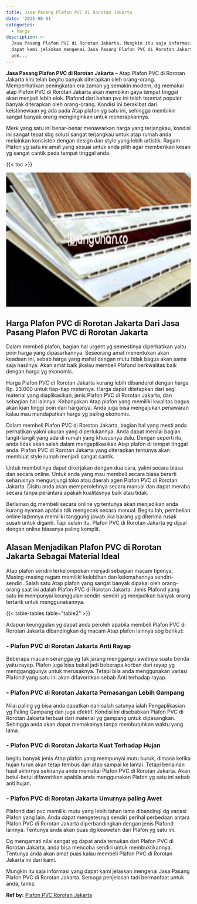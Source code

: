```yaml
---
title: Jasa Pasang Plafon PVC di Rorotan Jakarta
date: '2025-08-01'
categories:
  - harga
description: >-
  Jasa Pasang Plafon PVC di Rorotan Jakarta. Mungkin itu saja informasi yang
  dapat kami jelaskan mengenai Jasa Pasang Plafon PVC di Rorotan Jakarta. Semoga
  pen...
---
```


**Jasa Pasang Plafon PVC di Rorotan Jakarta** – Atap Plafon PVC di Rorotan Jakarta kini telah begitu banyak diterapkan oleh orang-orang. Memperhatikan peningkatan era zaman yg semakin modern, dg memakai atap Plafon PVC di Rorotan Jakarta akan membikin gaya tempat tinggal akan menjadi lebih elok. Plafond dari bahan pvc ini telah teramat populer banyak diterapkan oleh orang-orang. Kondisi ini berakibat dari keistimewaan yg ada pada Atap plafon yg satu ini, sehingga membikin sangat banyak orang menginginkan untuk menerapkannya.

Merk yang satu ini benar-benar menawarkan harga yang terjangkau, kondisi ini sangat tepat sbg solusi sangat terjangkau untuk atap rumah anda melainkan konsisten dengan design dan style yang lebih artistik. Ragam Plafon yg satu ini amat yang sesuai untuk anda pilih agar memberikan kesan yg sangat cantik pada tempat tinggal anda.

{{< toc >}}

![Jasa Pasang Plafon PVC di Rorotan Jakarta](/images/flafond-pvc-murah12.png)

## Harga Plafon PVC di Rorotan Jakarta Dari Jasa Pasang Plafon PVC di Rorotan Jakarta

Dalam membeli plafon, bagian hal urgent yg semestinya diperhatikan yaitu poin harga yang dipasarkannya. Seseorang amat menentukan akan keadaan ini, sebab harga yang mahal dengan mutu tidak bagus akan sama saja hasilnya. Akan amat baik jikalau membeli Plafond berkwalitas baik dengan harga yg ekonomis.

Harga Plafon PVC di Rorotan Jakarta kurang lebih dibanderol dengan harga Rp. 23.000 untuk tiap-tiap meternya. Harga dapat ditetapkan dari segi material yang diaplikasikan, jenis Plafon PVC di Rorotan Jakarta, dan sebagian hal lainnya. Kebanyakan Atap plafon yang memiliki kwalitas bagus akan kian tinggi poin dari harganya. Anda juga bisa mengajukan penawaran kalau mau mendapatkan harga yg paling ekonomis.

Dalam membeli Plafon PVC di Rorotan Jakarta, bagian hal yang mesti anda perhatikan yakni ukuran yang diperlukannya. Anda dapat menilai bagian langit-langit yang ada di rumah yang khususnya dulu. Dengan seperti itu, anda tidak akan salah dalam mengaplikasikan Atap plafon di tempat tinggal anda. Plafon PVC di Rorotan Jakarta yang diterapkan tentunya akan membuat style rumah menjadi sangat cantik.

Untuk membelinya dapat dikerjakan dengan dua cara, yakni secara biasa dan secara online. Untuk anda yang mau membeli secara biasa berarti seharusnya mengunjungi toko atau daerah agen Plafon PVC di Rorotan Jakarta. Disitu anda akan memperolehnya secara manual dan dapat meraba secara tanpa perantara apakah kualitasnya baik atau tidak.

Berlainan dg membeli secara online yg tentunya akan menjadikan anda kurang nyaman apabila tdk mengecek secara manual. Begitu lah, pembelian online lazimnya memiliki tanggung jawab jika barang yg diterima rusak susah untuk diganti. Tapi selain itu, Plafon PVC di Rorotan Jakarta yg dijual dengan online biasanya paling komplit.

## Alasan Menjadikan Plafon PVC di Rorotan Jakarta Sebagai Material Ideal

Atap plafon sendiri terkelompokan menjadi sebagian macam tipenya, Masing-masing ragam memiliki kelebihan dan kelemahannya sendiri-sendiri. Salah satu Atap plafon yang sangat banyak dipakai oleh orang-orang saat ini adalah Plafon PVC di Rorotan Jakarta. Jenis Plafond yang satu ini mempunyai keunggulan sendiri-sendiri yg menjadikan banyak orang tertarik untuk menggunakannya.

{{< table-tables table="table2" >}}

Adapun keunggulan yg dapat anda peroleh apabila membeli Plafon PVC di Rorotan Jakarta dibandingkan dg macam Atap plafon lainnya sbg berikut:

### \- Plafon PVC di Rorotan Jakarta Anti Rayap

Beberapa macam serangga yg tak jarang menggangu awetnya suatu benda yaitu rayap. Plafon juga bisa bakal jadi beberapa korban dari rayap yg mengganggunya untuk merusaknya. Tetapi bila anda menggunakan variasi Plafond yang satu ini akan difavoritkan sebab Anti terhadap rayap.

### \- Plafon PVC di Rorotan Jakarta Pemasangan Lebih Gampang

Nilai paling yg bisa anda dapatkan dari salah satunya ialah Pengaplikasian yg Paling Gampang dan juga efektif. Kondisi ini disebabkan Plafon PVC di Rorotan Jakarta terbuat dari material yg gampang untuk dipasangkan. Sehingga anda akan dapat memakainya tanpa membutuhkan waktu yang lama.

### \- Plafon PVC di Rorotan Jakarta Kuat Terhadap Hujan

begitu banyak jenis Atap plafon yang mempunyai mutu buruk, dimana ketika hujan turun akan tetap tembus dari atap sampai ke lantai. Tetapi berlainan hasil akhirnya sekiranya anda memakai Plafon PVC di Rorotan Jakarta. Akan betul-betul difavoritkan apabila anda menggunakan Plafon yg satu ini sebab anti hujan.

### \- Plafon PVC di Rorotan Jakarta Umurnya paling Awet

Plafond dari pvc memiliki mutu yang lebih tahan lama dibandingi dg variasi Plafon yang lain. Anda dapat mengetesnya sendiri perihal perbedaan antara Plafon PVC di Rorotan Jakarta diperbandingkan dengan jenis Plafond lainnya. Tentunya anda akan puas dg keawetan dari Plafon yg satu ini.

Dg mengamati nilai sangat yg dapat anda temukan dari Plafon PVC di Rorotan Jakarta, anda bisa mencoba sendiri untuk membuktikannya. Tentunya anda akan amat puas kalau membeli Plafon PVC di Rorotan Jakarta ini dari kami.

Mungkin itu saja informasi yang dapat kami jelaskan mengenai Jasa Pasang Plafon PVC di Rorotan Jakarta. Semoga penjelasan tadi bermanfaat untuk anda, tanks.

**Ref by:** [Plafon PVC Rorotan Jakarta](https://id.wikipedia.org/wiki/Plafon)
